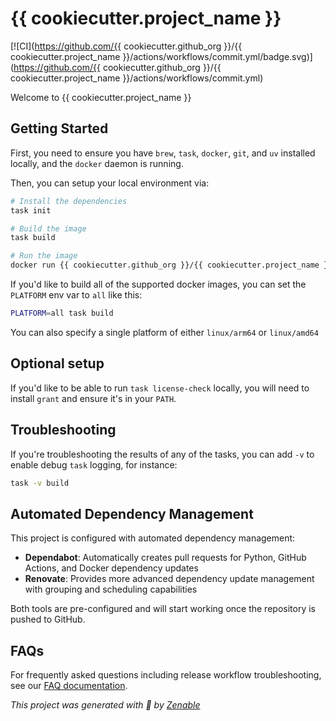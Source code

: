 # {{ cookiecutter.project_name }}

[![CI](https://github.com/{{ cookiecutter.github_org }}/{{ cookiecutter.project_name }}/actions/workflows/commit.yml/badge.svg)](https://github.com/{{ cookiecutter.github_org }}/{{ cookiecutter.project_name }}/actions/workflows/commit.yml)

Welcome to {{ cookiecutter.project_name }}

## Getting Started

First, you need to ensure you have `brew`, `task`, `docker`, `git`, and `uv` installed locally, and the `docker` daemon is running.

Then, you can setup your local environment via:

```bash
# Install the dependencies
task init

# Build the image
task build

# Run the image
docker run {{ cookiecutter.github_org }}/{{ cookiecutter.project_name }}:0.0.0 --help
```

If you'd like to build all of the supported docker images, you can set the `PLATFORM` env var to `all` like this:

```bash
PLATFORM=all task build
```

You can also specify a single platform of either `linux/arm64` or `linux/amd64`

## Optional setup

If you'd like to be able to run `task license-check` locally, you will need to install `grant` and ensure it's in your `PATH`.

## Troubleshooting

If you're troubleshooting the results of any of the tasks, you can add `-v` to enable debug `task` logging, for instance:

```bash
task -v build
```

## Automated Dependency Management

This project is configured with automated dependency management:

- **Dependabot**: Automatically creates pull requests for Python, GitHub Actions, and Docker dependency updates
- **Renovate**: Provides more advanced dependency update management with grouping and scheduling capabilities

Both tools are pre-configured and will start working once the repository is pushed to GitHub.

## FAQs

For frequently asked questions including release workflow troubleshooting, see our [FAQ documentation](./FAQ.md).

_This project was generated with 🤟 by [Zenable](https://zenable.io)_
